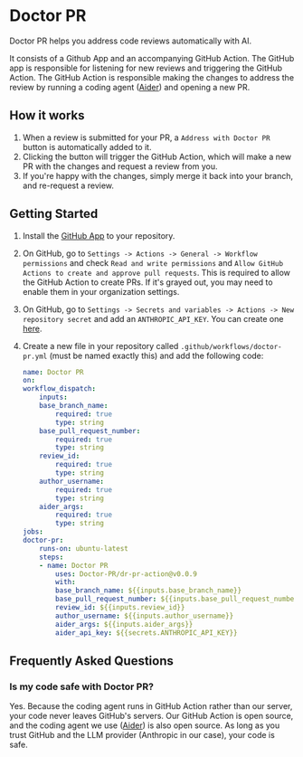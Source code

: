 # Doctor PR

Doctor PR helps you address code reviews automatically with AI. 

It consists of a Github App and an accompanying GitHub Action. The GitHub app is responsible for listening for new reviews and triggering the GitHub Action. The GitHub Action is responsible making the changes to address the review by running a coding agent ([Aider](https://github.com/Aider-AI/aider)) and opening a new PR. 

## How it works

1. When a review is submitted for your PR, a `Address with Doctor PR` button is automatically added to it.
2. Clicking the button will trigger the GitHub Action, which will make a new PR with the changes and request a review from you.
3. If you're happy with the changes, simply merge it back into your branch, and re-request a review.

## Getting Started

1. Install the [GitHub App](https://github.com/apps/doctor-pr) to your repository.
2. On GitHub, go to `Settings -> Actions -> General -> Workflow permissions` and check `Read and write permissions` and `Allow GitHub Actions to create and approve pull requests`. This is required to allow the GitHub Action to create PRs. If it's grayed out, you may need to enable them in your organization settings.
3. On GitHub, go to `Settings -> Secrets and variables -> Actions -> New repository secret` and add an `ANTHROPIC_API_KEY`. You can create one [here](https://console.anthropic.com/settings/keys).
4. Create a new file in your repository called `.github/workflows/doctor-pr.yml` (must be named exactly this) and add the following code:

    ```yaml
    name: Doctor PR
    on:
    workflow_dispatch:
        inputs:
        base_branch_name:
            required: true
            type: string
        base_pull_request_number:
            required: true
            type: string
        review_id:
            required: true
            type: string
        author_username:
            required: true
            type: string
        aider_args:
            required: true
            type: string
    jobs:
    doctor-pr:
        runs-on: ubuntu-latest
        steps:
        - name: Doctor PR
            uses: Doctor-PR/dr-pr-action@v0.0.9
            with:
            base_branch_name: ${{inputs.base_branch_name}}
            base_pull_request_number: ${{inputs.base_pull_request_number}}
            review_id: ${{inputs.review_id}}
            author_username: ${{inputs.author_username}}
            aider_args: ${{inputs.aider_args}}
            aider_api_key: ${{secrets.ANTHROPIC_API_KEY}}
    ```

## Frequently Asked Questions

### Is my code safe with Doctor PR?

Yes. Because the coding agent runs in GitHub Action rather than our server, your code never leaves GitHub's servers. Our GitHub Action is open source, and the coding agent we use ([Aider](https://github.com/Aider-AI/aider)) is also open source. As long as you trust GitHub and the LLM provider (Anthropic in our case), your code is safe.
